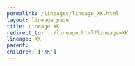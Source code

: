```yaml
---
permalink: /lineages/lineage_XK.html
layout: lineage_page
title: Lineage XK
redirect_to: ../lineage.html?lineage=XK
lineage: XK
parent: 
children: ['XK']
---
```

